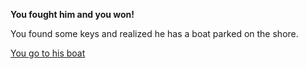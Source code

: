 **You fought him and you won!**

You found some keys and realized he has a boat parked on the shore.

[You go to his boat](../Endings/good-ending/boatending.md)